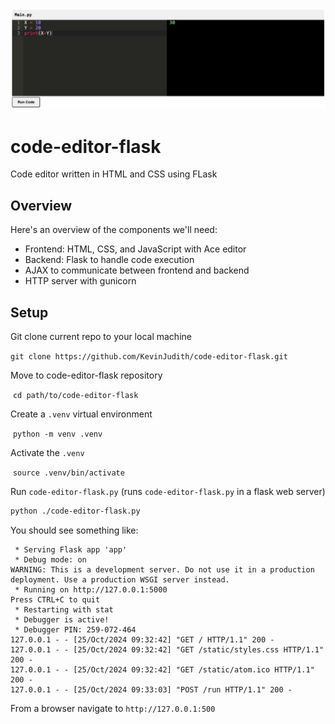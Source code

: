 ![Online Editor](./images/screenshot.png)

# code-editor-flask
Code editor written in HTML and CSS using FLask

## Overview
Here's an overview of the components we'll need:

- Frontend: HTML, CSS, and JavaScript with Ace editor
- Backend: Flask to handle code execution
- AJAX to communicate between frontend and backend
- HTTP server with gunicorn

## Setup
Git clone current repo to your local machine

​	`git clone https://github.com/KevinJudith/code-editor-flask.git`

Move to code-editor-flask repository

​	`cd path/to/code-editor-flask`

Create a `.venv` virtual environment

​	`python -m venv .venv`

Activate the `.venv`

​	`source .venv/bin/activate`

Run `code-editor-flask.py` (runs `code-editor-flask.py` in a flask web server)
```bash
python ./code-editor-flask.py
```
You should see something like:
```
 * Serving Flask app 'app'
 * Debug mode: on
WARNING: This is a development server. Do not use it in a production deployment. Use a production WSGI server instead.
 * Running on http://127.0.0.1:5000
Press CTRL+C to quit
 * Restarting with stat
 * Debugger is active!
 * Debugger PIN: 259-072-464
127.0.0.1 - - [25/Oct/2024 09:32:42] "GET / HTTP/1.1" 200 -
127.0.0.1 - - [25/Oct/2024 09:32:42] "GET /static/styles.css HTTP/1.1" 200 -
127.0.0.1 - - [25/Oct/2024 09:32:42] "GET /static/atom.ico HTTP/1.1" 200 -
127.0.0.1 - - [25/Oct/2024 09:33:03] "POST /run HTTP/1.1" 200 -
```

From a browser navigate to `http://127.0.0.1:500` 

